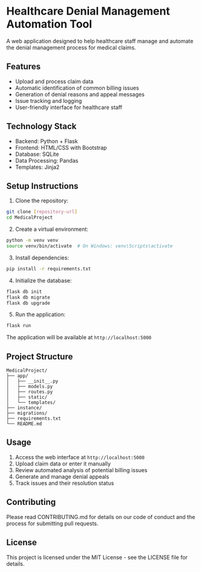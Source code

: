 # Healthcare Denial Management Automation Tool

A web application designed to help healthcare staff manage and automate the denial management process for medical claims.

## Features

- Upload and process claim data
- Automatic identification of common billing issues
- Generation of denial reasons and appeal messages
- Issue tracking and logging
- User-friendly interface for healthcare staff

## Technology Stack

- Backend: Python + Flask
- Frontend: HTML/CSS with Bootstrap
- Database: SQLite
- Data Processing: Pandas
- Templates: Jinja2

## Setup Instructions

1. Clone the repository:
```bash
git clone [repository-url]
cd MedicalProject
```

2. Create a virtual environment:
```bash
python -m venv venv
source venv/bin/activate  # On Windows: venv\Scripts\activate
```

3. Install dependencies:
```bash
pip install -r requirements.txt
```

4. Initialize the database:
```bash
flask db init
flask db migrate
flask db upgrade
```

5. Run the application:
```bash
flask run
```

The application will be available at `http://localhost:5000`

## Project Structure

```
MedicalProject/
├── app/
│   ├── __init__.py
│   ├── models.py
│   ├── routes.py
│   ├── static/
│   └── templates/
├── instance/
├── migrations/
├── requirements.txt
└── README.md
```

## Usage

1. Access the web interface at `http://localhost:5000`
2. Upload claim data or enter it manually
3. Review automated analysis of potential billing issues
4. Generate and manage denial appeals
5. Track issues and their resolution status

## Contributing

Please read CONTRIBUTING.md for details on our code of conduct and the process for submitting pull requests.

## License

This project is licensed under the MIT License - see the LICENSE file for details. 